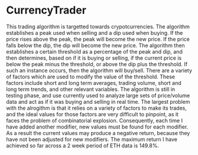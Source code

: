 # CurrencyTrader
This trading algorithm is targetted towards crypotcurrencies. The algorithm establishes a peak used when selling and a dip used when buying. If the price rises above the peak, the peak will become the new price. If the price falls below the dip, the dip will become the new price. The algorithm then establishes a certain threshold as a percentage of the peak and dip, and then determines, based on if it is buying or selling, if the current price is below the peak minus the threshold, or above the dip plus the threshold. If such an instance occurs, then the algorithm will buy/sell. There are a variety of factors which are used to modify the value of the threshold. These factors include short and long term averages, trading volume,  short and long term trends, and other relevant variables. The algorithm is still in testing phase, and use currently used to analyze large sets of price/volume data and act as if it was buying and selling in real time. The largest problem with the alrogithm is that it relies on a variety of factors to make its trades, and the ideal values for those factors are very difficult to pinpoint, as it faces the problem of combinatorial explosion. Consequently, each time I have added another modifier, new values must be found for each modifier. As a result the current values may produce a negative return, because they have not been adjusted for  new modifiers. The maximum return I have achieved so far across a 2 week period of ETH data is 149.8%.
